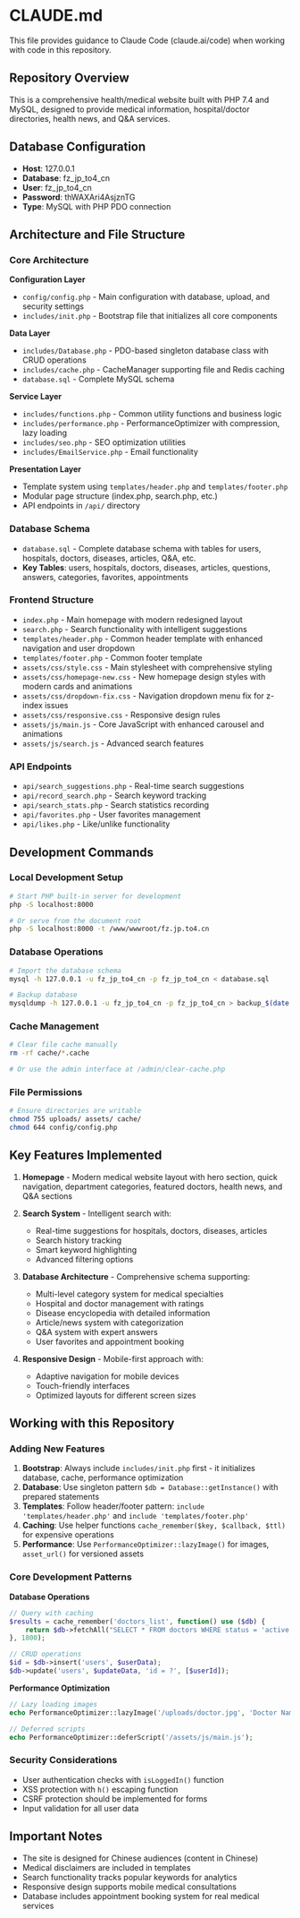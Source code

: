 # CLAUDE.md

This file provides guidance to Claude Code (claude.ai/code) when working with code in this repository.

## Repository Overview

This is a comprehensive health/medical website built with PHP 7.4 and MySQL, designed to provide medical information, hospital/doctor directories, health news, and Q&A services.

## Database Configuration

- **Host**: 127.0.0.1
- **Database**: fz_jp_to4_cn  
- **User**: fz_jp_to4_cn
- **Password**: thWAXAri4AsjznTG
- **Type**: MySQL with PHP PDO connection

## Architecture and File Structure

### Core Architecture

**Configuration Layer**
- `config/config.php` - Main configuration with database, upload, and security settings
- `includes/init.php` - Bootstrap file that initializes all core components

**Data Layer** 
- `includes/Database.php` - PDO-based singleton database class with CRUD operations
- `includes/cache.php` - CacheManager supporting file and Redis caching
- `database.sql` - Complete MySQL schema

**Service Layer**
- `includes/functions.php` - Common utility functions and business logic
- `includes/performance.php` - PerformanceOptimizer with compression, lazy loading
- `includes/seo.php` - SEO optimization utilities
- `includes/EmailService.php` - Email functionality

**Presentation Layer**
- Template system using `templates/header.php` and `templates/footer.php`
- Modular page structure (index.php, search.php, etc.)
- API endpoints in `/api/` directory

### Database Schema
- `database.sql` - Complete database schema with tables for users, hospitals, doctors, diseases, articles, Q&A, etc.
- **Key Tables**: users, hospitals, doctors, diseases, articles, questions, answers, categories, favorites, appointments

### Frontend Structure
- `index.php` - Main homepage with modern redesigned layout
- `search.php` - Search functionality with intelligent suggestions
- `templates/header.php` - Common header template with enhanced navigation and user dropdown
- `templates/footer.php` - Common footer template
- `assets/css/style.css` - Main stylesheet with comprehensive styling
- `assets/css/homepage-new.css` - New homepage design styles with modern cards and animations
- `assets/css/dropdown-fix.css` - Navigation dropdown menu fix for z-index issues
- `assets/css/responsive.css` - Responsive design rules
- `assets/js/main.js` - Core JavaScript with enhanced carousel and animations
- `assets/js/search.js` - Advanced search features

### API Endpoints
- `api/search_suggestions.php` - Real-time search suggestions
- `api/record_search.php` - Search keyword tracking
- `api/search_stats.php` - Search statistics recording
- `api/favorites.php` - User favorites management  
- `api/likes.php` - Like/unlike functionality

## Development Commands

### Local Development Setup
```bash
# Start PHP built-in server for development
php -S localhost:8000

# Or serve from the document root
php -S localhost:8000 -t /www/wwwroot/fz.jp.to4.cn
```

### Database Operations
```bash
# Import the database schema
mysql -h 127.0.0.1 -u fz_jp_to4_cn -p fz_jp_to4_cn < database.sql

# Backup database
mysqldump -h 127.0.0.1 -u fz_jp_to4_cn -p fz_jp_to4_cn > backup_$(date +%Y%m%d_%H%M%S).sql
```

### Cache Management
```bash
# Clear file cache manually
rm -rf cache/*.cache

# Or use the admin interface at /admin/clear-cache.php
```

### File Permissions
```bash
# Ensure directories are writable
chmod 755 uploads/ assets/ cache/
chmod 644 config/config.php
```

## Key Features Implemented

1. **Homepage** - Modern medical website layout with hero section, quick navigation, department categories, featured doctors, health news, and Q&A sections

2. **Search System** - Intelligent search with:
   - Real-time suggestions for hospitals, doctors, diseases, articles
   - Search history tracking
   - Smart keyword highlighting
   - Advanced filtering options

3. **Database Architecture** - Comprehensive schema supporting:
   - Multi-level category system for medical specialties
   - Hospital and doctor management with ratings
   - Disease encyclopedia with detailed information
   - Article/news system with categorization
   - Q&A system with expert answers
   - User favorites and appointment booking

4. **Responsive Design** - Mobile-first approach with:
   - Adaptive navigation for mobile devices
   - Touch-friendly interfaces
   - Optimized layouts for different screen sizes

## Working with this Repository

### Adding New Features
1. **Bootstrap**: Always include `includes/init.php` first - it initializes database, cache, performance optimization
2. **Database**: Use singleton pattern `$db = Database::getInstance()` with prepared statements
3. **Templates**: Follow header/footer pattern: `include 'templates/header.php'` and `include 'templates/footer.php'`
4. **Caching**: Use helper functions `cache_remember($key, $callback, $ttl)` for expensive operations
5. **Performance**: Use `PerformanceOptimizer::lazyImage()` for images, `asset_url()` for versioned assets

### Core Development Patterns

**Database Operations**
```php
// Query with caching
$results = cache_remember('doctors_list', function() use ($db) {
    return $db->fetchAll("SELECT * FROM doctors WHERE status = 'active'");
}, 1800);

// CRUD operations
$id = $db->insert('users', $userData);
$db->update('users', $updateData, 'id = ?', [$userId]);
```

**Performance Optimization**
```php
// Lazy loading images
echo PerformanceOptimizer::lazyImage('/uploads/doctor.jpg', 'Doctor Name');

// Deferred scripts
echo PerformanceOptimizer::deferScript('/assets/js/main.js');
```

### Security Considerations
- User authentication checks with `isLoggedIn()` function
- XSS protection with `h()` escaping function
- CSRF protection should be implemented for forms
- Input validation for all user data

## Important Notes

- The site is designed for Chinese audiences (content in Chinese)
- Medical disclaimers are included in templates
- Search functionality tracks popular keywords for analytics
- Responsive design supports mobile medical consultations
- Database includes appointment booking system for real medical services